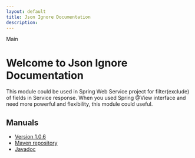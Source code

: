```yaml
---
layout: default
title: Json Ignore Documentation
description: 
---
```


Main

# Welcome to Json Ignore Documentation
This module could be used in Spring Web Service project for filter(exclude) of fields in Service response.
When you used Spring @View interface and need more powerful and flexibility, this module could useful.

## Manuals
* [Version 1.0.6](1.0.6/index.MD)
* [Maven repository](https://search.maven.org/artifact/com.github.rkonovalov/json-ignore/1.0.6/jar)
* [Javadoc](http://www.javadoc.io/doc/com.github.rkonovalov/json-ignore/1.0.6)

